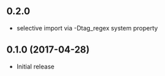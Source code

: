 ## 0.2.0

* selective import via -Dtag_regex system property

## 0.1.0 (2017-04-28)

* Initial release

